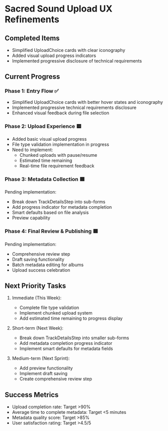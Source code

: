 
# Sacred Sound Upload UX Refinements

## Completed Items
- Simplified UploadChoice cards with clear iconography
- Added visual upload progress indicators
- Implemented progressive disclosure of technical requirements

## Current Progress

### Phase 1: Entry Flow ✅
- Simplified UploadChoice cards with better hover states and iconography
- Implemented progressive technical requirements disclosure
- Enhanced visual feedback during file selection

### Phase 2: Upload Experience 🟨
- Added basic visual upload progress
- File type validation implementation in progress
- Need to implement:
  - Chunked uploads with pause/resume
  - Estimated time remaining
  - Real-time file requirement feedback

### Phase 3: Metadata Collection 🟥
Pending implementation:
- Break down TrackDetailsStep into sub-forms
- Add progress indicator for metadata completion
- Smart defaults based on file analysis
- Preview capability

### Phase 4: Final Review & Publishing 🟥
Pending implementation:
- Comprehensive review step
- Draft saving functionality
- Batch metadata editing for albums
- Upload success celebration

## Next Priority Tasks

1. Immediate (This Week):
   - Complete file type validation
   - Implement chunked upload system
   - Add estimated time remaining to progress display

2. Short-term (Next Week):
   - Break down TrackDetailsStep into smaller sub-forms
   - Add metadata completion progress indicator
   - Implement smart defaults for metadata fields

3. Medium-term (Next Sprint):
   - Add preview functionality
   - Implement draft saving
   - Create comprehensive review step

## Success Metrics
- Upload completion rate: Target >90%
- Average time to complete metadata: Target <5 minutes
- Metadata quality score: Target >85%
- User satisfaction rating: Target >4.5/5
